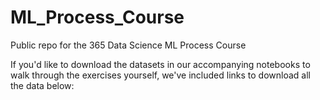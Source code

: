 # ML_Process_Course
Public repo for the 365 Data Science ML Process Course

If you'd like to download the datasets in our accompanying notebooks to walk through the exercises yourself, we've included links to download all the data below: 

